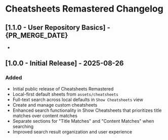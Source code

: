 # Cheatsheets Remastered Changelog

## [1.1.0 - User Repository Basics] - {PR_MERGE_DATE}
- 

## [1.0.0 - Initial Release] - 2025-08-26

### Added
- Initial public release of Cheatsheets Remastered
- Local-first default sheets from `assets/cheatsheets`
- Full-text search across local defaults in `Show Cheatsheets` view
- Create and manage custom cheatsheets
- Enhanced search functionality in Show Cheatsheets that prioritizes title matches over content matches
- Separate sections for "Title Matches" and "Content Matches" when searching
- Improved search result organization and user experience
